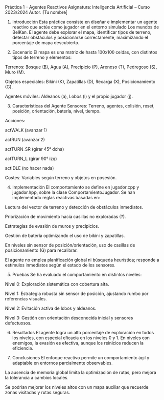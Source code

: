 Práctica 1 – Agentes Reactivos
Asignatura: Inteligencia Artificial – Curso 2023/2024
Autor: [Tu nombre]

1. Introducción
Esta práctica consiste en diseñar e implementar un agente reactivo que actúe como jugador en el entorno simulado Los mundos de BelKan. El agente debe explorar el mapa, identificar tipos de terreno, detectar obstáculos y posicionarse correctamente, maximizando el porcentaje de mapa descubierto.

2. Escenario
El mapa es una matriz de hasta 100x100 celdas, con distintos tipos de terreno y elementos:

Terrenos: Bosque (B), Agua (A), Precipicio (P), Arenoso (T), Pedregoso (S), Muro (M).

Objetos especiales: Bikini (K), Zapatillas (D), Recarga (X), Posicionamiento (G).

Agentes móviles: Aldeanos (a), Lobos (l) y el propio jugador (j).

3. Características del Agente
Sensores: Terreno, agentes, colisión, reset, posición, orientación, batería, nivel, tiempo.

Acciones:

actWALK (avanzar 1)

actRUN (avanzar 2)

actTURN_SR (girar 45° dcha)

actTURN_L (girar 90° izq)

actIDLE (no hacer nada)

Costes: Variables según terreno y objetos en posesión.

4. Implementación
El comportamiento se define en jugador.cpp y jugador.hpp, sobre la clase ComportamientoJugador.
Se han implementado reglas reactivas basadas en:

Lectura del vector de terreno y detección de obstáculos inmediatos.

Priorización de movimiento hacia casillas no exploradas (?).

Estrategias de evasión de muros y precipicios.

Gestión de batería optimizando el uso de bikini y zapatillas.

En niveles sin sensor de posición/orientación, uso de casillas de posicionamiento (G) para recalibrar.

El agente no emplea planificación global ni búsqueda heurística; responde a estímulos inmediatos según el estado de los sensores.

5. Pruebas
Se ha evaluado el comportamiento en distintos niveles:

Nivel 0: Exploración sistemática con cobertura alta.

Nivel 1: Estrategia robusta sin sensor de posición, ajustando rumbo por referencias visuales.

Nivel 2: Evitación activa de lobos y aldeanos.

Nivel 3: Gestión con orientación desconocida inicial y sensores defectuosos.

6. Resultados
El agente logra un alto porcentaje de exploración en todos los niveles, con especial eficacia en los niveles 0 y 1. En niveles con enemigos, la evasión es efectiva, aunque los reinicios reducen la eficiencia.

7. Conclusiones
El enfoque reactivo permite un comportamiento ágil y adaptable en entornos parcialmente observables.

La ausencia de memoria global limita la optimización de rutas, pero mejora la tolerancia a cambios locales.

Se podrían mejorar los niveles altos con un mapa auxiliar que recuerde zonas visitadas y rutas seguras.

